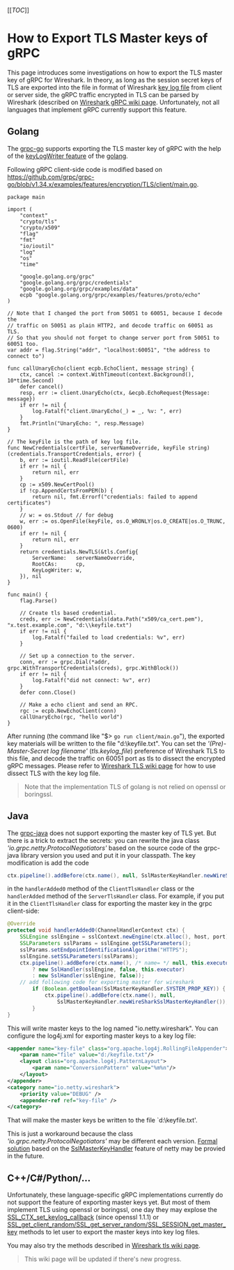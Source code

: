 [[_TOC_]]

# How to Export TLS Master keys of gRPC

This page introduces some investigations on how to export the TLS master key of gRPC for Wireshark. In theory, as long as the session secret keys of TLS are exported into the file in format of Wireshark [key log file](/tls) from client or server side, the gRPC traffic encrypted in TLS can be parsed by Wireshark (described on [Wireshark gRPC wiki page](/grpc). Unfortunately, not all languages that implement gRPC currently support this feature.

## Golang

The [grpc-go](https://github.com/grpc/grpc-go) supports exporting the TLS master key of gRPC with the help of the [keyLogWriter feature](https://golang.org/pkg/crypto/tls/#example_Config_keyLogWriter) of the [golang](golang.org).

Following gRPC client-side code is modified based on https://github.com/grpc/grpc-go/blob/v1.34.x/examples/features/encryption/TLS/client/main.go.

```golang
package main

import (
	"context"
	"crypto/tls"
	"crypto/x509"
	"flag"
	"fmt"
	"io/ioutil"
	"log"
	"os"
	"time"

	"google.golang.org/grpc"
	"google.golang.org/grpc/credentials"
	"google.golang.org/grpc/examples/data"
	ecpb "google.golang.org/grpc/examples/features/proto/echo"
)

// Note that I changed the port from 50051 to 60051, because I decode the 
// traffic on 50051 as plain HTTP2, and decode traffic on 60051 as TLS.
// So that you should not forget to change server port from 50051 to 60051 too.
var addr = flag.String("addr", "localhost:60051", "the address to connect to")

func callUnaryEcho(client ecpb.EchoClient, message string) {
	ctx, cancel := context.WithTimeout(context.Background(), 10*time.Second)
	defer cancel()
	resp, err := client.UnaryEcho(ctx, &ecpb.EchoRequest{Message: message})
	if err != nil {
		log.Fatalf("client.UnaryEcho(_) = _, %v: ", err)
	}
	fmt.Println("UnaryEcho: ", resp.Message)
}

// The keyFile is the path of key log file.
func NewCredentials(certFile, serverNameOverride, keyFile string) (credentials.TransportCredentials, error) {
	b, err := ioutil.ReadFile(certFile)
	if err != nil {
		return nil, err
	}
	cp := x509.NewCertPool()
	if !cp.AppendCertsFromPEM(b) {
		return nil, fmt.Errorf("credentials: failed to append certificates")
	}
	// w: = os.Stdout // for debug
	w, err := os.OpenFile(keyFile, os.O_WRONLY|os.O_CREATE|os.O_TRUNC, 0600)
	if err != nil {
		return nil, err
	}
	return credentials.NewTLS(&tls.Config{
		ServerName:   serverNameOverride,
		RootCAs:      cp,
		KeyLogWriter: w,
	}), nil
}

func main() {
	flag.Parse()

	// Create tls based credential.
	creds, err := NewCredentials(data.Path("x509/ca_cert.pem"), "x.test.example.com", "d:\\keyfile.txt")
	if err != nil {
		log.Fatalf("failed to load credentials: %v", err)
	}

	// Set up a connection to the server.
	conn, err := grpc.Dial(*addr, grpc.WithTransportCredentials(creds), grpc.WithBlock())
	if err != nil {
		log.Fatalf("did not connect: %v", err)
	}
	defer conn.Close()

	// Make a echo client and send an RPC.
	rgc := ecpb.NewEchoClient(conn)
	callUnaryEcho(rgc, "hello world")
}
```

After running (the command like "$> `go run client/main.go`"), the exported key materials will be written to the file "d:\keyfile.txt". You can set the *'(Pre)-Master-Secret log filename'* (*tls.keylog_file*) preference of Wireshark TLS to this file, and decode the traffic on 60051 port as tls to dissect the encrypted gRPC messages. Please refer to [Wireshark TLS wiki page](/tls) for how to use dissect TLS with the key log file.

>Note that the implementation TLS of golang is not relied on openssl or boringssl.

## Java

The [grpc-java](https://github.com/grpc/grpc-java) does not support exporting the master key of TLS yet. But there is a trick to extract the secrets: you can rewrite the java class *'io.grpc.netty.ProtocolNegotiators'* based on the source code of the grpc-java library version you used and put it in your classpath. The key modification is add the code
```java
ctx.pipeline().addBefore(ctx.name(), null, SslMasterKeyHandler.newWireSharkSslMasterKeyHandler());
```
in the `handlerAdded0` method of the `ClientTlsHandler` class or the `handlerAdded` method of the `ServerTlsHandler` class. For example, if you put it in the `ClientTlsHandler` class for exporting the master key in the grpc client-side:

```java
@Override
protected void handlerAdded0(ChannelHandlerContext ctx) {
	SSLEngine sslEngine = sslContext.newEngine(ctx.alloc(), host, port);
	SSLParameters sslParams = sslEngine.getSSLParameters();
	sslParams.setEndpointIdentificationAlgorithm("HTTPS");
	sslEngine.setSSLParameters(sslParams);
	ctx.pipeline().addBefore(ctx.name(), /* name= */ null, this.executor != null
		? new SslHandler(sslEngine, false, this.executor)
		: new SslHandler(sslEngine, false));
	// add following code for exporting master for wireshark
        if (Boolean.getBoolean(SslMasterKeyHandler.SYSTEM_PROP_KEY)) {
            ctx.pipeline().addBefore(ctx.name(), null,
                SslMasterKeyHandler.newWireSharkSslMasterKeyHandler());
        }
}
```
This will write master keys to the log named "io.netty.wireshark". You can configure the log4j.xml for exporting master keys to a key log file:
```xml
<appender name="key-file" class="org.apache.log4j.RollingFileAppender"> 
	<param name="file" value="d:/keyfile.txt"/>
	<layout class="org.apache.log4j.PatternLayout"> 
		<param name="ConversionPattern" value="%m%n"/>
	</layout>
</appender>
<category name="io.netty.wireshark">
	<priority value="DEBUG" />
	<appender-ref ref="key-file" />
</category>
```
That will make the master keys be written to the file `d:\keyfile.txt'.

This is just a workaround because the class *'io.grpc.netty.ProtocolNegotiators'* may be different each version. [Formal solution](https://github.com/grpc/grpc-java/issues/7199) based on the [SslMasterKeyHandler](https://github.com/netty/netty/pull/8653) feature of netty may be provied in the future.

## C++/C#/Python/...

Unfortunately, these language-specific gRPC implementations currently do not support the feature of exporting master keys yet. But most of them implement TLS using openssl or boringssl, one day they may explose the [SSL_CTX_set_keylog_callback](https://www.openssl.org/docs/man1.1.1/man3/SSL_CTX_set_keylog_callback.html) (since openssl 1.1.1) or [SSL_get_client_random/SSL_get_server_random/SSL_SESSION_get_master_key](https://www.openssl.org/docs/man1.1.1/man3/SSL_SESSION_get_master_key.html) methods to let user to export the master keys into key log files.

You may also try the methods described in [Wireshark tls wiki page](/tls).

> This wiki page will be updated if there's new progress.
